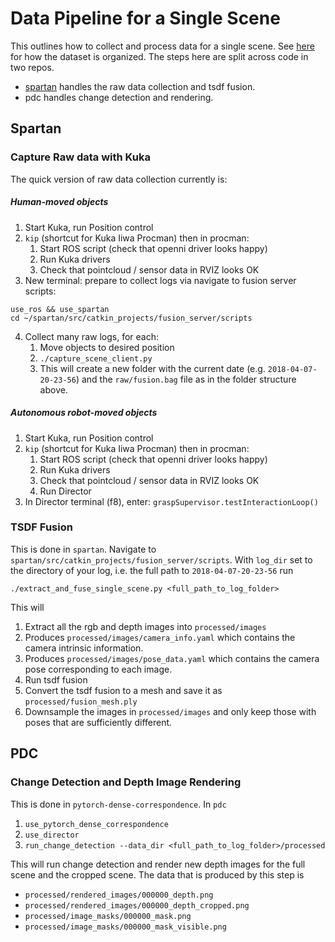 # Data Pipeline for a Single Scene

This outlines how to collect and process data for a single scene. See [here](dataset_organization.md) for how the dataset is organized. The steps here are split across code in two repos.
- [spartan](https://github.com/RobotLocomotion/spartan) handles the raw data collection and tsdf fusion.
- pdc handles change detection and rendering.

## Spartan

### Capture Raw data with Kuka

The quick version of raw data collection currently is:

##### Human-moved objects

1. Start Kuka, run Position control
2. `kip` (shortcut for Kuka Iiwa Procman) then in procman: 
    1. Start ROS script (check that openni driver looks happy)
    2. Run Kuka drivers
    3. Check that pointcloud / sensor data in RVIZ looks OK
3. New terminal: prepare to collect logs via navigate to fusion server scripts:
```
use_ros && use_spartan
cd ~/spartan/src/catkin_projects/fusion_server/scripts
```
4. Collect many raw logs, for each:
    1. Move objects to desired position
    2. `./capture_scene_client.py`
    3. This will create a new folder with the current date (e.g. `2018-04-07-20-23-56`) and the `raw/fusion.bag` file as in the folder structure above.

##### Autonomous robot-moved objects

1. Start Kuka, run Position control
2. `kip` (shortcut for Kuka Iiwa Procman) then in procman: 
    1. Start ROS script (check that openni driver looks happy)
    2. Run Kuka drivers
    3. Check that pointcloud / sensor data in RVIZ looks OK
    4. Run Director
3. In Director terminal (f8), enter: `graspSupervisor.testInteractionLoop()`

### TSDF Fusion
This is done in `spartan`. Navigate to `spartan/src/catkin_projects/fusion_server/scripts`. With `log_dir` set to the directory of your log, i.e. the full path to `2018-04-07-20-23-56` run 

```
./extract_and_fuse_single_scene.py <full_path_to_log_folder>
```


This will

1. Extract all the rgb and depth images into `processed/images`
2. Produces `processed/images/camera_info.yaml` which contains the camera intrinsic information.
2. Produces `processed/images/pose_data.yaml` which contains the camera pose corresponding to each image.
2. Run tsdf fusion
3. Convert the tsdf fusion to a mesh and save it as `processed/fusion_mesh.ply`
4. Downsample the images in `processed/images` and only keep those with poses that are sufficiently different.

## PDC

### Change Detection and Depth Image Rendering
This is done in `pytorch-dense-correspondence`. In `pdc`

1. `use_pytorch_dense_correspondence`
2. `use_director`
3. `run_change_detection --data_dir <full_path_to_log_folder>/processed`

This will run change detection and render new depth images for the full scene and the cropped scene. The data that is produced by this step is

- `processed/rendered_images/000000_depth.png`
- `processed/rendered_images/000000_depth_cropped.png`
- `processed/image_masks/000000_mask.png`
- `processed/image_masks/000000_mask_visible.png`

